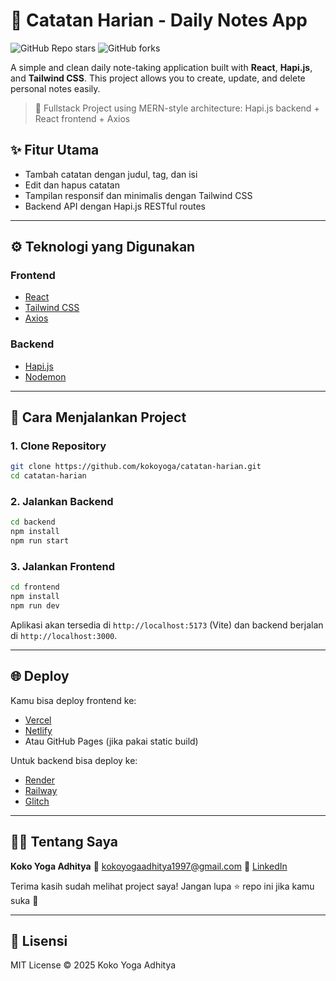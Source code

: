 # 📝 Catatan Harian - Daily Notes App

![GitHub Repo stars](https://img.shields.io/github/stars/kokoyoga/catatan-harian?style=social)
![GitHub forks](https://img.shields.io/github/forks/kokoyoga/catatan-harian?style=social)

A simple and clean daily note-taking application built with **React**, **Hapi.js**, and **Tailwind CSS**.
This project allows you to create, update, and delete personal notes easily.

> 🚀 Fullstack Project using MERN-style architecture: Hapi.js backend + React frontend + Axios

## ✨ Fitur Utama

- Tambah catatan dengan judul, tag, dan isi
- Edit dan hapus catatan
- Tampilan responsif dan minimalis dengan Tailwind CSS
- Backend API dengan Hapi.js RESTful routes

---

## ⚙️ Teknologi yang Digunakan

### Frontend

- [React](https://reactjs.org/)
- [Tailwind CSS](https://tailwindcss.com/)
- [Axios](https://axios-http.com/)

### Backend

- [Hapi.js](https://hapi.dev/)
- [Nodemon](https://github.com/remy/nodemon)

---

## 🚀 Cara Menjalankan Project

### 1. Clone Repository

```bash
git clone https://github.com/kokoyoga/catatan-harian.git
cd catatan-harian
```

### 2. Jalankan Backend

```bash
cd backend
npm install
npm run start
```

### 3. Jalankan Frontend

```bash
cd frontend
npm install
npm run dev
```

Aplikasi akan tersedia di `http://localhost:5173` (Vite) dan backend berjalan di `http://localhost:3000`.

---

## 🌐 Deploy

Kamu bisa deploy frontend ke:

- [Vercel](https://vercel.com/)
- [Netlify](https://netlify.com/)
- Atau GitHub Pages (jika pakai static build)

Untuk backend bisa deploy ke:

- [Render](https://render.com/)
- [Railway](https://railway.app/)
- [Glitch](https://glitch.com/)

---

## 🙋‍♂️ Tentang Saya

**Koko Yoga Adhitya**
📧 [kokoyogaadhitya1997@gmail.com](mailto:kokoyogaadhitya1997@gmail.com)
🔗 [LinkedIn](https://www.linkedin.com/in/koko-yoga-adhitya/)

Terima kasih sudah melihat project saya! Jangan lupa ⭐️ repo ini jika kamu suka 🙌

---

## 📄 Lisensi

MIT License © 2025 Koko Yoga Adhitya
